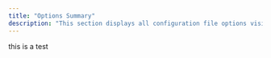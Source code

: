 ```yaml
---
title: "Options Summary"
description: "This section displays all configuration file options visible in the following scopes global domain host binding binding group security pathway pathway group listener listen peer threadpool debug flags and cluster Module specific options are documented in the module documentation and options specific to Mobile Momentum are documented in the Mobile..."
--- 
```


this is a test
